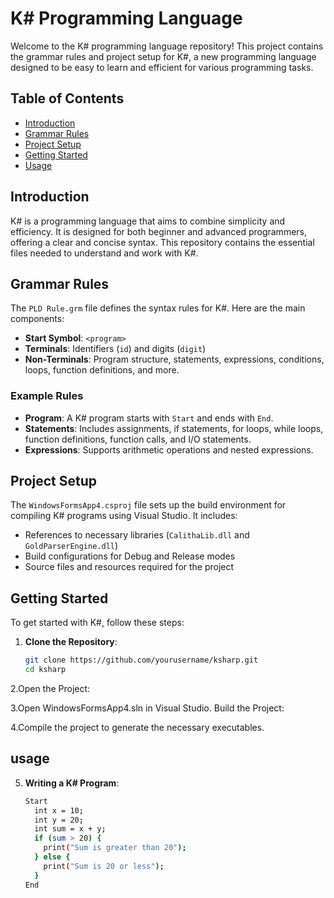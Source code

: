 # K# Programming Language

Welcome to the K# programming language repository! This project contains the grammar rules and project setup for K#, a new programming language designed to be easy to learn and efficient for various programming tasks.

## Table of Contents

- [Introduction](#introduction)
- [Grammar Rules](#grammar-rules)
- [Project Setup](#project-setup)
- [Getting Started](#getting-started)
- [Usage](#usage)


## Introduction

K# is a programming language that aims to combine simplicity and efficiency. It is designed for both beginner and advanced programmers, offering a clear and concise syntax. This repository contains the essential files needed to understand and work with K#.

## Grammar Rules

The `PLD Rule.grm` file defines the syntax rules for K#. Here are the main components:

- **Start Symbol**: `<program>`
- **Terminals**: Identifiers (`id`) and digits (`digit`)
- **Non-Terminals**: Program structure, statements, expressions, conditions, loops, function definitions, and more.

### Example Rules

- **Program**: A K# program starts with `Start` and ends with `End`.
- **Statements**: Includes assignments, if statements, for loops, while loops, function definitions, function calls, and I/O statements.
- **Expressions**: Supports arithmetic operations and nested expressions.

## Project Setup

The `WindowsFormsApp4.csproj` file sets up the build environment for compiling K# programs using Visual Studio. It includes:

- References to necessary libraries (`CalithaLib.dll` and `GoldParserEngine.dll`)
- Build configurations for Debug and Release modes
- Source files and resources required for the project

## Getting Started

To get started with K#, follow these steps:

1. **Clone the Repository**:
   ```sh
   git clone https://github.com/yourusername/ksharp.git
   cd ksharp

2.Open the Project:

3.Open WindowsFormsApp4.sln in Visual Studio.
Build the Project:

4.Compile the project to generate the necessary executables.



## usage
5. **Writing a K# Program**:
   ```sh
   Start
     int x = 10;
     int y = 20;
     int sum = x + y;
     if (sum > 20) {
       print("Sum is greater than 20");
     } else {
       print("Sum is 20 or less");
     }
   End
   





